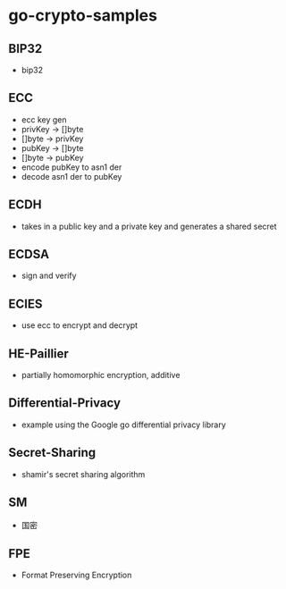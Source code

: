 # go-crypto-samples

## BIP32
- bip32

## ECC
- ecc key gen
- privKey -> []byte
- []byte -> privKey
- pubKey -> []byte
- []byte -> pubKey
- encode pubKey to asn1 der
- decode asn1 der to pubKey

## ECDH

- takes in a public key and a private key and generates a shared secret

## ECDSA

- sign and verify

## ECIES

- use ecc to encrypt and decrypt

## HE-Paillier

- partially homomorphic encryption, additive

## Differential-Privacy

- example using the Google go differential privacy library

## Secret-Sharing
- shamir's secret sharing algorithm

## SM
- 国密

## FPE
- Format Preserving Encryption

